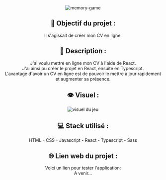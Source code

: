 <div align=center><img src="https://user-images.githubusercontent.com/27373255/131180724-f4b371b2-087a-4067-87bf-7550af64d3f5.png" alt="memory-game"/></div>
<h2 align=center>🎯 Objectif du projet :</h2>
<p align=center>Il s'agissait de créer mon CV en ligne.</p>

<h2 align=center>📝 Description :</h2>

<p align=center>J'ai voulu mettre en ligne mon CV à l'aide de React.</br>
J'ai ainsi pu créer le projet en React, ensuite en Typescript.</br>
L'avantage d'avoir un CV en ligne est de pouvoir le mettre à jour rapidement et augmenter sa présence.</br>
</p>

<h2 align=center>👁️ Visuel :</h2>
<div align=center><img src="https://i.postimg.cc/XvK18NBm/memory.jpg" alt="visuel du jeu"</div>

<h2 align=center>💻 Stack utilisé :</h2>

<p align=center>HTML - CSS - Javascript - React - Typescript - Sass</p>

<h2 align=center>🌐 Lien web du projet :</h2>

<p align=center>Voici un lien pour tester l'application:</br>
 A venir...
